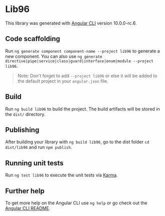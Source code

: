 # Lib96

This library was generated with [Angular CLI](https://github.com/angular/angular-cli) version 10.0.0-rc.6.

## Code scaffolding

Run `ng generate component component-name --project lib96` to generate a new component. You can also use `ng generate directive|pipe|service|class|guard|interface|enum|module --project lib96`.
> Note: Don't forget to add `--project lib96` or else it will be added to the default project in your `angular.json` file. 

## Build

Run `ng build lib96` to build the project. The build artifacts will be stored in the `dist/` directory.

## Publishing

After building your library with `ng build lib96`, go to the dist folder `cd dist/lib96` and run `npm publish`.

## Running unit tests

Run `ng test lib96` to execute the unit tests via [Karma](https://karma-runner.github.io).

## Further help

To get more help on the Angular CLI use `ng help` or go check out the [Angular CLI README](https://github.com/angular/angular-cli/blob/master/README.md).

